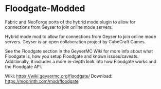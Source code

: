 # Floodgate-Modded
Fabric and NeoForge ports of the hybrid mode plugin to allow for connections from Geyser to join online mode servers. 

Hybrid mode mod to allow for connections from Geyser to join online mode servers.
Geyser is an open collaboration project by CubeCraft Games.

See the Floodgate section in the GeyserMC Wiki for more info about what Floodgate is, how you setup Floodgate and known issues/caveats. 
Additionally, it includes a more in-depth look into how Floodgate works and the Floodgate API.

Wiki: https://wiki.geysermc.org/floodgate/
Download: https://modrinth.com/mod/floodgate
